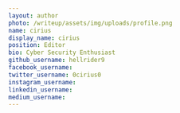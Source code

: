 ```yaml
---
layout: author
photo: /writeup/assets/img/uploads/profile.png
name: cirius
display_name: cirius
position: Editor
bio: Cyber Security Enthusiast
github_username: hellrider9
facebook_username: 
twitter_username: 0cirius0
instagram_username: 
linkedin_username: 
medium_username: 
---
```


